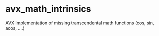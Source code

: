 # avx_math_intrinsics
AVX Implementation of missing transcendental math functions (cos, sin, acos, ....) 
